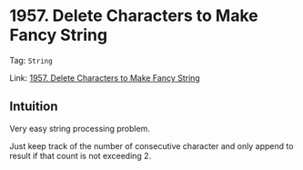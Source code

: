 # 1957. Delete Characters to Make Fancy String

Tag: `String`

Link: [1957. Delete Characters to Make Fancy String](https://leetcode.com/problems/delete-characters-to-make-fancy-string/description/?envType=daily-question&envId=2025-07-21)

## Intuition

Very easy string processing problem.

Just keep track of the number of consecutive character and only append to result if that count is not exceeding 2.
